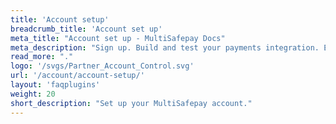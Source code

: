 ```yaml
---
title: 'Account setup'
breadcrumb_title: 'Account set up'
meta_title: "Account set up - MultiSafepay Docs"
meta_description: "Sign up. Build and test your payments integration. Explore our products and services. Use our API reference, SDKs, and wrappers. Get support."
read_more: "."
logo: '/svgs/Partner_Account_Control.svg'
url: '/account/account-setup/'
layout: 'faqplugins'
weight: 20
short_description: "Set up your MultiSafepay account."
---
```


